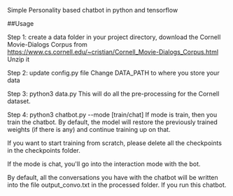 Simple Personality based chatbot in python and tensorflow



##Usage

Step 1: create a data folder in your project directory, download the Cornell Movie-Dialogs Corpus from https://www.cs.cornell.edu/~cristian/Cornell_Movie-Dialogs_Corpus.html Unzip it

Step 2: update config.py file
Change DATA_PATH to where you store your data

Step 3: python3 data.py
This will do all the pre-processing for the Cornell dataset.

Step 4: python3 chatbot.py --mode [train/chat]
If mode is train, then you train the chatbot. By default, the model will restore the previously trained weights (if there is any) and continue training up on that.

If you want to start training from scratch, please delete all the checkpoints in the checkpoints folder.

If the mode is chat, you'll go into the interaction mode with the bot.

By default, all the conversations you have with the chatbot will be written into the file output_convo.txt in the processed folder. If you run this chatbot.
